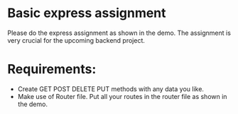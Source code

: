 # Basic express assignment

  Please do the express assignment as shown in the demo. The assignment is very crucial for the upcoming backend project.

# Requirements:
- Create GET POST DELETE PUT methods with any data you like.
- Make use of Router file. Put all your routes in the router file as shown in the demo.
